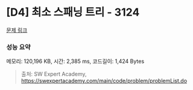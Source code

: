 # [D4] 최소 스패닝 트리 - 3124 

[문제 링크](https://swexpertacademy.com/main/code/problem/problemDetail.do?contestProbId=AV_mSnmKUckDFAWb) 

### 성능 요약

메모리: 120,196 KB, 시간: 2,385 ms, 코드길이: 1,424 Bytes



> 출처: SW Expert Academy, https://swexpertacademy.com/main/code/problem/problemList.do